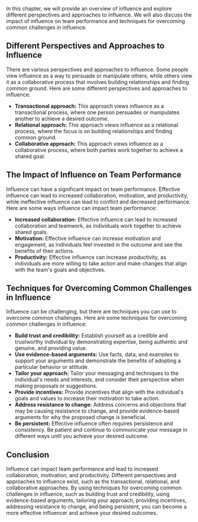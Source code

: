 
In this chapter, we will provide an overview of influence and explore different perspectives and approaches to influence. We will also discuss the impact of influence on team performance and techniques for overcoming common challenges in influence.

Different Perspectives and Approaches to Influence
--------------------------------------------------

There are various perspectives and approaches to influence. Some people view influence as a way to persuade or manipulate others, while others view it as a collaborative process that involves building relationships and finding common ground. Here are some different perspectives and approaches to influence:

* **Transactional approach:** This approach views influence as a transactional process, where one person persuades or manipulates another to achieve a desired outcome.
* **Relational approach:** This approach views influence as a relational process, where the focus is on building relationships and finding common ground.
* **Collaborative approach:** This approach views influence as a collaborative process, where both parties work together to achieve a shared goal.

The Impact of Influence on Team Performance
-------------------------------------------

Influence can have a significant impact on team performance. Effective influence can lead to increased collaboration, motivation, and productivity, while ineffective influence can lead to conflict and decreased performance. Here are some ways influence can impact team performance:

* **Increased collaboration:** Effective influence can lead to increased collaboration and teamwork, as individuals work together to achieve shared goals.
* **Motivation:** Effective influence can increase motivation and engagement, as individuals feel invested in the outcome and see the benefits of their actions.
* **Productivity:** Effective influence can increase productivity, as individuals are more willing to take action and make changes that align with the team's goals and objectives.

Techniques for Overcoming Common Challenges in Influence
--------------------------------------------------------

Influence can be challenging, but there are techniques you can use to overcome common challenges. Here are some techniques for overcoming common challenges in influence:

* **Build trust and credibility:** Establish yourself as a credible and trustworthy individual by demonstrating expertise, being authentic and genuine, and providing value.
* **Use evidence-based arguments:** Use facts, data, and examples to support your arguments and demonstrate the benefits of adopting a particular behavior or attitude.
* **Tailor your approach:** Tailor your messaging and techniques to the individual's needs and interests, and consider their perspective when making proposals or suggestions.
* **Provide incentives:** Provide incentives that align with the individual's goals and values to increase their motivation to take action.
* **Address resistance to change:** Address concerns and objections that may be causing resistance to change, and provide evidence-based arguments for why the proposed change is beneficial.
* **Be persistent:** Effective influence often requires persistence and consistency. Be patient and continue to communicate your message in different ways until you achieve your desired outcome.

Conclusion
----------

Influence can impact team performance and lead to increased collaboration, motivation, and productivity. Different perspectives and approaches to influence exist, such as the transactional, relational, and collaborative approaches. By using techniques for overcoming common challenges in influence, such as building trust and credibility, using evidence-based arguments, tailoring your approach, providing incentives, addressing resistance to change, and being persistent, you can become a more effective influencer and achieve your desired outcomes.
